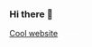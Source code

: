 ### Hi there 👋
<a href="https://ctrl-team.cf/">Cool website</a>
<a href="http://www.szamba-24.pl" id="sec">Secret</a>
<style>
  #sec:hover {
    color: blue;
  }
  #sec {
    color: white;
  }
</style>
